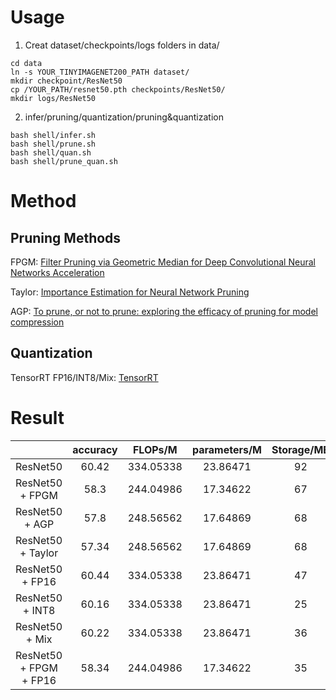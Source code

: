 # Usage

1. Creat dataset/checkpoints/logs folders in data/

```
cd data
ln -s YOUR_TINYIMAGENET200_PATH dataset/
mkdir checkpoint/ResNet50
cp /YOUR_PATH/resnet50.pth checkpoints/ResNet50/
mkdir logs/ResNet50
```

2. infer/pruning/quantization/pruning&quantization
```
bash shell/infer.sh
bash shell/prune.sh
bash shell/quan.sh
bash shell/prune_quan.sh
```

# Method

## Pruning Methods
FPGM: [Filter Pruning via Geometric Median for Deep Convolutional Neural Networks Acceleration](https://arxiv.org/abs/1811.00250)

Taylor: [Importance Estimation for Neural Network Pruning](https://openaccess.thecvf.com/content_CVPR_2019/papers/Molchanov_Importance_Estimation_for_Neural_Network_Pruning_CVPR_2019_paper.pdf)

AGP: [To prune, or not to prune: exploring the efficacy of pruning for model compression](https://arxiv.org/abs/1710.01878)

## Quantization

TensorRT FP16/INT8/Mix: [TensorRT](https://developer.download.nvidia.com/video/gputechconf/gtc/2020/presentations/s21664-toward-int8-inference-deploying-quantization-aware-trained-networks-using-tensorrt.pdf?t=eyJscyI6InJlZiIsImxzZCI6IlJFRi1yZXNvdXJjZXMubnZpZGlhLmNvbVwvZ3RjZC0yMDIwXC9HVEMyMDIwczIxNjY0In0)



# Result

|  | accuracy | FLOPs/M | parameters/M | Storage/MB | Latency/ms |
| :----: | :----: | :----: | :----: | :----: | :----: |
| ResNet50 | 60.42 | 334.05338 | 23.86471 | 92 | 23.72 |
| ResNet50 + FPGM | 58.3 | 244.04986 | 17.34622 | 67 | 13.82 |
| ResNet50 + AGP | 57.8 | 248.56562 | 17.64869 | 68 | 14.02 |
| ResNet50 + Taylor | 57.34 | 248.56562 | 17.64869 | 68 | 13.96 |
| ResNet50 + FP16 | 60.44 | 334.05338 | 23.86471 | 47 | 0.98 |
| ResNet50 + INT8 | 60.16 | 334.05338 | 23.86471 | 25 | 0.99 |
| ResNet50 + Mix | 60.22 | 334.05338 | 23.86471 | 36 | 0.89 |
| ResNet50 + FPGM + FP16 | 58.34 | 244.04986 | 17.34622 | 35 | 0.9 |





